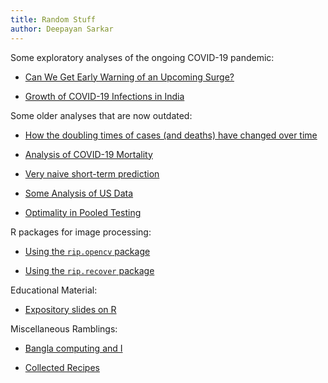 ```yaml
---
title: Random Stuff
author: Deepayan Sarkar
---
```



Some exploratory analyses of the ongoing COVID-19 pandemic:

- [Can We Get Early Warning of an Upcoming Surge?](covid-19/active-prediction.html)

- [Growth of COVID-19 Infections in India](covid-19/increment-ratio.html)

Some older analyses that are now outdated:

- [How the doubling times of cases (and deaths) have changed over time](covid-19/doubling.html)

- [Analysis of COVID-19 Mortality](covid-19/deaths.html)

- [Very naive short-term prediction](covid-19/prediction.html)

- [Some Analysis of US Data](covid-19/us-states.html)

- [Optimality in Pooled Testing](covid-19/pooled-testing.html)

R packages for image processing:

- [Using the `rip.opencv` package](rip/opencv-intro.html)

- [Using the `rip.recover` package](rip/recover-intro.html)



Educational Material:

- [Expository slides on R](r-expository-material.html)

<!-- 

- Lattice

- R for clininal trial data

- Data visualization

-->


<!-- 

Course material:

- [Introductory Computer Programming]() (mostly with R)

- [Regression Techniques]()

-->


Miscellaneous Ramblings:

- [Bangla computing and I](misc/bangla-computing.html)

- [Collected Recipes](misc/recipes.html)



